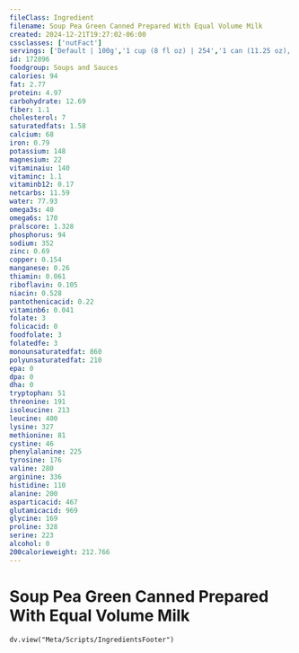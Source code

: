 ```yaml
---
fileClass: Ingredient
filename: Soup Pea Green Canned Prepared With Equal Volume Milk
created: 2024-12-21T19:27:02-06:00
cssclasses: ['nutFact']
servings: ['Default | 100g','1 cup (8 fl oz) | 254','1 can (11.25 oz), prepared | 616']
id: 172896
foodgroup: Soups and Sauces
calories: 94
fat: 2.77
protein: 4.97
carbohydrate: 12.69
fiber: 1.1
cholesterol: 7
saturatedfats: 1.58
calcium: 68
iron: 0.79
potassium: 148
magnesium: 22
vitaminaiu: 140
vitaminc: 1.1
vitaminb12: 0.17
netcarbs: 11.59
water: 77.93
omega3s: 40
omega6s: 170
pralscore: 1.328
phosphorus: 94
sodium: 352
zinc: 0.69
copper: 0.154
manganese: 0.26
thiamin: 0.061
riboflavin: 0.105
niacin: 0.528
pantothenicacid: 0.22
vitaminb6: 0.041
folate: 3
folicacid: 0
foodfolate: 3
folatedfe: 3
monounsaturatedfat: 860
polyunsaturatedfat: 210
epa: 0
dpa: 0
dha: 0
tryptophan: 51
threonine: 191
isoleucine: 213
leucine: 400
lysine: 327
methionine: 81
cystine: 46
phenylalanine: 225
tyrosine: 176
valine: 280
arginine: 336
histidine: 110
alanine: 200
asparticacid: 467
glutamicacid: 969
glycine: 169
proline: 328
serine: 223
alcohol: 0
200calorieweight: 212.766
---
```


# Soup Pea Green Canned Prepared With Equal Volume Milk

```dataviewjs
dv.view("Meta/Scripts/IngredientsFooter")
```
